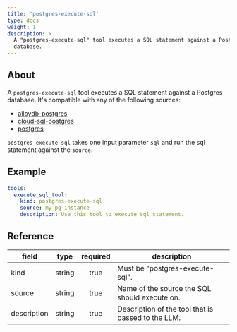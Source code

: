 ```yaml
---
title: 'postgres-execute-sql'
type: docs
weight: 1
description: >
  A "postgres-execute-sql" tool executes a SQL statement against a Postgres
  database.
---
```


## About

A `postgres-execute-sql` tool executes a SQL statement against a Postgres
database. It's compatible with any of the following sources:

- [alloydb-postgres](../sources/alloydb-pg.md)
- [cloud-sql-postgres](../sources/cloud-sql-pg.md)
- [postgres](../sources/postgres.md)

`postgres-execute-sql` takes one input parameter `sql` and run the sql
statement against the `source`.

## Example

```yaml
tools:
  execute_sql_tool:
    kind: postgres-execute-sql
    source: my-pg-instance
    description: Use this tool to execute sql statement.
```

## Reference

| **field**   | **type** | **required** | **description**                                    |
| ----------- | :------: | :----------: | -------------------------------------------------- |
| kind        |  string  |     true     | Must be "postgres-execute-sql".                    |
| source      |  string  |     true     | Name of the source the SQL should execute on.      |
| description |  string  |     true     | Description of the tool that is passed to the LLM. |
